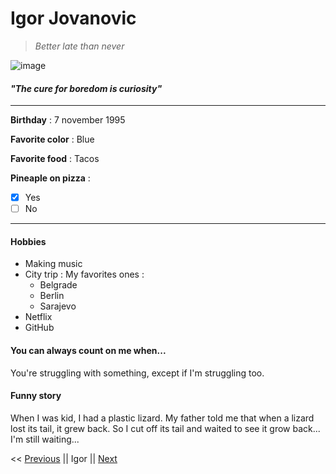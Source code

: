 # Igor Jovanovic

>*Better late than never*

![image](./1664530067412.jpg)


#### *"The cure for boredom is curiosity"*

-----------------------------------------------

**Birthday** : 7 november 1995

**Favorite color** : Blue

**Favorite food** : Tacos

**Pineaple on pizza** : 
- [x] Yes 
- [ ] No

---------------------------------------------- 

#### Hobbies

* Making music
* City trip :
My favorites ones : 
    - Belgrade
    - Berlin
    - Sarajevo
* Netflix
* GitHub

#### You can always count on me when...

You're struggling with something, except if I'm struggling too.

#### Funny story 

When I was kid, I had a plastic lizard. My father told me that when a lizard lost its tail, it grew back. So I cut off its tail and waited to see it grow back... I'm still waiting...

<< [Previous](https://github.com/hanaelle/markdown-challenge) || Igor || [Next](https://github.com/TreshMiralissa/markdown-challenge-)


